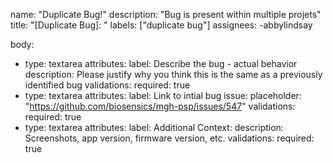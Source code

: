 name: "Duplicate Bug!"
description: "Bug is present within multiple projets"
title: "[Duplicate Bug]: "
labels: ["duplicate bug"]
assignees: 
  -abbylindsay

body:
  - type: textarea
    attributes:
      label: Describe the bug - actual behavior
      description: Please justify why you think this is the same as a previously identified bug
    validations:
      required: true
  - type: textarea
    attributes:
      label: Link to intial bug issue:
      placeholder: "https://github.com/biosensics/mgh-psp/issues/547"
    validations:
      required: true
  - type: textarea
    attributes:
      label: Additional Context:
      description: Screenshots, app version, firmware version, etc.
    validations:
      required: true
